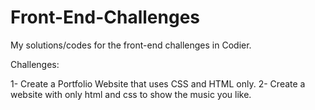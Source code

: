 # Front-End-Challenges
My solutions/codes for the front-end challenges in Codier.

Challenges:

1- Create a Portfolio Website that uses CSS and HTML only.
2- Create a website with only html and css to show the music you like.
